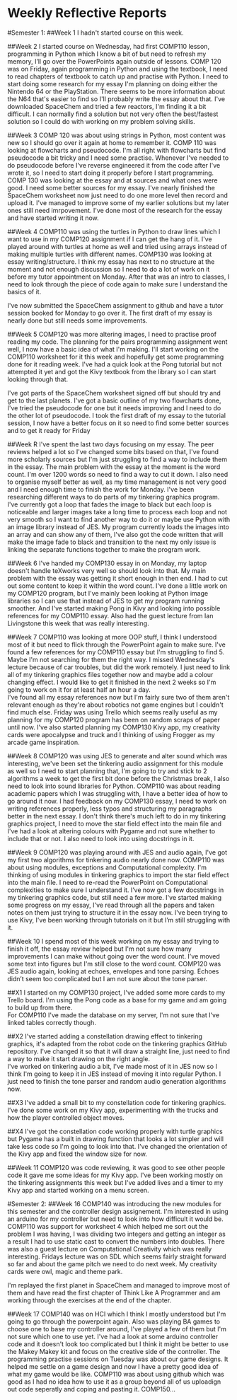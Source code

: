 # Weekly Reflective Reports
#Semester 1:
##Week 1
I hadn't started course on this week.

##Week 2
I started course on Wednesday, had first COMP110 lesson, programming in Python which I know a bit of but need to refresh my memory, I’ll go over the PowerPoints again outside of lessons. 
COMP 120 was on Friday, again programming in Python and using the textbook, I need to read chapters of textbook to catch up and practise with Python.
I need to start doing some research for my essay I'm planning on doing either the Nintendo 64 or the PlayStation. There seems to be more information about the N64 that's easier to find so I'll probably write the essay about that. I've downloaded SpaceChem and tried a few reactors, I'm finding it a bit difficult. I can normally find a solution but not very often the best/fastest solution so I could do with working on my problem solving skills.

##Week 3
COMP 120 was about using strings in Python, most content was new so I should go over it again at home to remember it. COMP 110 was looking at flowcharts and pseudocode. I'm all right with flowcharts but find pseudocode a bit tricky and I need some practise. Whenever I've needed to do pseudocode before I've reverse engineered it from the code after I've wrote it, so I need to start doing it properly before I start programming. 
COMP 130 was looking at the essay and at sources and what ones were good. I need some better sources for my essay.
I've nearly finished the SpaceChem worksheet now just need to do one more level then record and upload it. I've managed to improve some of my earlier solutions but my later ones still need imrpovement. I've done most of the research for the essay and have started writing it now.

##Week 4
COMP110 was using the turtles in Python to draw lines which I want to use in my COMP120 assignment if I can get the hang of it. I've played around with turtles at home as well and tried using arrays instead of making multiple turtles with different names. 
COMP130 was looking at essay writing/structure. I think my essay has next to no structure at the moment and not enough discussion so I need to do a lot of work on it before my tutor appointment on Monday. After that was an intro to classes, I need to look through the piece of code again to make sure I understand the basics of it.
	
I've now submitted the SpaceChem assignment to github and have a tutor session booked for Monday to go over it. The first draft of my essay is nearly done but still needs some improvements.

##Week 5
COMP120 was more altering images, I need to practise proof reading my code. The planning for the pairs programming assignment went well, I now have a basic idea of what I'm making. I'll start working on the COMP110 worksheet for it this week and hopefully get some programming done for it reading week.
I've had a quick look at the Pong tutorial but not attempted it yet and got the Kivy textbook from the library so I can start looking through that.
	
I've got parts of the SpaceChem worksheet signed off but should try and get to the last planets. 
I've got a basic outline of my two flowcharts done, I've tried the pseudocode for one but it needs improving and I need to do the other lot of pseudocode.  I took the first draft of my essay to the tutorial session, I now have a better focus on it so need to find some better sources and to get it ready for Friday

##Week R
I've spent the last two days focusing on my essay. The peer reviews helped a lot so I've changed some bits based on that, I've found more scholarly sources but I'm just struggling to find a way to include them in the essay. The main problem with the essay at the moment is the word count. I'm over 1200 words so need to find a way to cut it down. I also need to organise myself better as well, as my time management is not very good and I need enough time to finish the work for Monday. 
I've been researching different ways to do parts of my tinkering graphics program. I've currently got a loop that fades the image to black but each loop is noticeable and larger images take a long time to process each loop and not very smooth so I want to find another way to do it or maybe use Python with an image library instead of JES. 
My program currently loads the images into an array and can show any of them, I've also got the code written that will make the image fade to black and transition to the next my only issue is linking the separate functions together to make the program work.

##Week 6
I've handed my COMP130 essay in on Monday, my laptop doesn't handle teXworks very well so should look into that. My main problem with the essay was getting it short enough in then end.  I had to cut out some content to keep it within the word count.
I've done a little work on my COMP120 program, but I've mainly been looking at Python image libraries so I can use that instead of JES to get my program running smoother. And I've started making Pong in Kivy and looking into possible references for my COMP110 essay. Also had the guest lecture from Ian Livingstone this week that was really interesting. 

##Week 7
COMP110 was looking at more OOP stuff, I think I understood most of it but need to flick through the PowerPoint again to make sure. I've found a few references for my COMP110 essay but I'm struggling to find 5. Maybe I'm not searching for them the right way. 
I missed Wednesday's lecture because of car troubles, but did the work remotely. I just need to link all of my tinkering graphics files together now and maybe add a colour changing effect. I would like to get it finished in the next 2 weeks so I'm going to work on it for at least half an hour a day.   
I've found all my essay references now but I'm fairly sure two of them aren't relevant enough as they're about robotics not game engines but I couldn't find much else.
Friday was using Trello which seems really useful as my planning for my COMP120 program has been on random scraps of paper until now. I've also started planning my COMP130 Kivy app, my creativity cards were apocalypse and truck and I thinking of using Frogger as my arcade game inspiration.  

##Week 8
COMP120 was using JES to generate and alter sound which was interesting, we've been set the tinkering audio assignment for this module as well so I need to start planning that, I'm going to try and stick to 2 algorithms a week to get the first bit done before the Christmas break, I also need to look into sound libraries for Python.
COMP110 was about reading academic papers which I was struggling with, I have a better idea of how to go around it now. 
I had feedback on my COMP130 essay, I need to work on writing references properly, less typos and structuring my paragraphs better in the next essay.
I don't think there's much left to do in my tinkering graphics project, I need to move the star field effect into the main file and I've had a look at altering colours with Pygame and not sure whether to include that or not. I also need to look into using docstrings in it.

##Week 9
COMP120 was playing around with JES and audio again, I've got my first two algorithms for tinkering audio nearly done now. COMP110 was about using modules, exceptions and Computational complexity. I'm thinking of using modules in tinkering graphics to import the star field effect into the main file.  I need to re-read the PowerPoint on Computational complexities to make sure I understand it. I’ve now got a few docstrings in my tinkering graphics code, but still need a few more.
I've started making some progress on my essay, I've read through all the papers and taken notes on them just trying to structure it in the essay now.  I've been trying to use Kivy, I've been working through tutorials on it but I’m still struggling with it.

##Week 10
I spend most of this week working on my essay and trying to finish it off, the essay review helped but I'm not sure how many improvements I can make without going over the word count. I've moved some text into figures but I'm still close to the word count. 
COMP120 was JES audio again, looking at echoes, envelopes and tone parsing. Echoes didn’t seem too complicated but I am not sure about the tone parser. 

##X1
I started on my COMP130 project, I've added some more cards to my Trello board. I'm using the Pong code as a base for my game and am going to build up from there.   
For COMP110 I've made the database on my server, I'm not sure that I've linked tables correctly though. 

##X2
I've started adding a constellation drawing effect to tinkering graphics, it's adapted from the robot code on the tinkering graphics GitHub repository.  I've changed it so that it will draw a straight line, just need to find a way to make it start drawing on the right angle.   
I've worked on tinkering audio a bit, I've made most of it in JES now so I think I'm going to keep it in JES instead of moving it into regular Python. I just need to finish the tone parser and random audio generation algorithms now.

##X3
I've added a small bit to my constellation code for tinkering graphics.
I’ve done some work on my Kivy app, experimenting with the trucks and how the player controlled object moves. 

##X4
I've got the constellation code working properly with turtle graphics but Pygame has a built in drawing function that looks a lot simpler and will take less code so I'm going to look into that. 
I've changed the orientation of the Kivy app and fixed the window size for now. 

##Week 11
COMP120 was code reviewing, it was good to see other people code it gave me some ideas for my Kivy app. I've been working mostly on the tinkering assignments this week but I've added lives and a timer to my Kivy app and started working on a menu screen.

#Semester 2:
##Week 16
COMP140 was introducing the new modules for this semester and the controller design assignement. I'm interested in using an arduino for my controller but need to look into how difficult it would be. 
COMP110 was support for worksheet 4 which helped me sort out the problem I was having, I was dividing two integers and getting an integer as a result I had to use static cast to convert the numbers into doubles. There was also a guest lecture on Computational Creativity which was really interesting.
Fridays lecture was on SDL which seems fairly straight forward so far and about the game pitch we need to do next week. My creativity cards were owl, magic and theme park.

I'm replayed the first planet in SpaceChem and managed to improve most of them and have read the first chapter of Think Like A Programmer and am working through the exercises at the end of the chapter.

##Week 17
COMP140 was on HCI which I think I mostly understood but I'm going to go through the powerpoint again. Also was playing BA games to choose one to base my controller around, I've played a few of them but I'm not sure which one to use yet. I've had a look at some arduino controller code and it doesn't look too complicated but I think it might be better to use the Makey Makey kit and focus on the creative side of the controller. 
The programming practise sessions on Tuesday was about our game designs. It helped me settle on a game design and now I have a pretty good idea of what my game would be like.
COMP110 was about using github which was good as I had no idea how to use it as a group beyond all of us uploadign out code seperatly and coping and pasting it.
COMP150...

